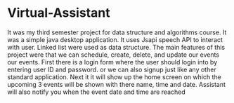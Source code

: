 # Virtual-Assistant
It was my third semester project for data structure and algorithms course. It was a simple java desktop application. It uses Jsapi speech API to interact with user. Linked list were used as data structure. The main features of this project were that we can schedule, create, delete, and update our events our events. First there is a login form where the user should login into by entering user ID and password. or we can also signup just like any other standard application. Next it it will show up the home screen on which the upcoming 3 events will be shown with there name, time and date. Assistant will also notify you when the event date and time are reached
